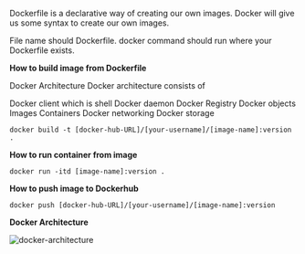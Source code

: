 
Dockerfile is a declarative way of creating our own images. Docker will give us some syntax to create our own images.

File name should Dockerfile. docker command should run where your Dockerfile exists.

**How to build image from Dockerfile**

Docker Architecture
Docker architecture consists of

Docker client which is shell
Docker daemon
Docker Registry
Docker objects
Images
Containers
Docker networking
Docker storage

```
docker build -t [docker-hub-URL]/[your-username]/[image-name]:version .
```

**How to run container from image**
```
docker run -itd [image-name]:version .
```

**How to push image to Dockerhub**

```
docker push [docker-hub-URL]/[your-username]/[image-name]:version
```

**Docker Architecture**

![docker-architecture](https://user-images.githubusercontent.com/8718083/231742683-b1360068-a38a-466d-be5c-ebd75e601e8f.png)

